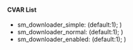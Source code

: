 #### CVAR List
 * sm_downloader_simple: (default:1);)
 * sm_downloader_normal: (default:1);)
 * sm_downloader_enabled: (default:1);)
